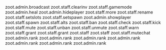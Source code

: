 zoot.admin.broadcast
zoot.staff.clearinv
zoot.staff.gamemode
zoot.admin.heal
zoot.admin.hideplayer
zoot.staff.more
zoot.staff.rename
zoot.staff.setslots
zoot.staff.setspawn
zoot.admin.showplayer
zoot.staff.spawn
zoot.staff.alts
zoot.staff.ban
zoot.staff.check
zoot.staff.kick
zoot.staff.mute
zoot.staff.unban
zoot.staff.unmute
zoot.staff.warn
zoot.staff.grant
zoot.staff.grant
zoot.staff
zoot.staff
zoot.staff.mutechat
zoot.admin.rank
zoot.admin.rank
zoot.admin.rank
zoot.admin.rank
zoot.admin.rank
zoot.admin.rank
zoot.admin.rank